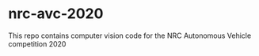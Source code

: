 # nrc-avc-2020
This repo contains computer vision code for the NRC Autonomous Vehicle competition 2020
